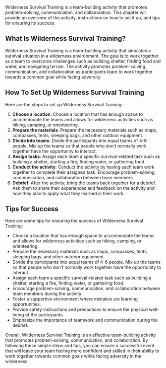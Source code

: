 
Wilderness Survival Training is a team-building activity that promotes problem-solving, communication, and collaboration. This chapter will provide an overview of the activity, instructions on how to set it up, and tips for ensuring its success.

What Is Wilderness Survival Training?
-------------------------------------

Wilderness Survival Training is a team-building activity that simulates a survival situation in a wilderness environment. The goal is to work together as a team to overcome challenges such as building shelter, finding food and water, and navigating terrain. The activity promotes problem-solving, communication, and collaboration as participants learn to work together towards a common goal while facing adversity.

How To Set Up Wilderness Survival Training
------------------------------------------

Here are the steps to set up Wilderness Survival Training:

1. **Choose a location**: Choose a location that has enough space to accommodate the teams and allows for wilderness activities such as hiking, camping, or orienteering.
2. **Prepare the materials**: Prepare the necessary materials such as maps, compasses, tents, sleeping bags, and other outdoor equipment.
3. **Divide into teams**: Divide the participants into equal teams of 4-6 people. Mix up the teams so that people who don't normally work together have the opportunity to interact.
4. **Assign tasks**: Assign each team a specific survival-related task such as building a shelter, starting a fire, finding water, or gathering food.
5. **Conduct the activity**: Conduct the activity by having each team work together to complete their assigned task. Encourage problem-solving, communication, and collaboration between team members.
6. **Debrief**: After the activity, bring the teams back together for a debrief. Ask them to share their experiences and feedback on the activity and how they plan to apply what they learned in their work.

Tips for Success
----------------

Here are some tips for ensuring the success of Wilderness Survival Training:

* Choose a location that has enough space to accommodate the teams and allows for wilderness activities such as hiking, camping, or orienteering.
* Prepare the necessary materials such as maps, compasses, tents, sleeping bags, and other outdoor equipment.
* Divide the participants into equal teams of 4-6 people. Mix up the teams so that people who don't normally work together have the opportunity to interact.
* Assign each team a specific survival-related task such as building a shelter, starting a fire, finding water, or gathering food.
* Encourage problem-solving, communication, and collaboration between team members during the activity.
* Foster a supportive environment where mistakes are learning opportunities.
* Provide safety instructions and precautions to ensure the physical well-being of the participants.
* Emphasize the importance of teamwork and communication during the debrief.

Overall, Wilderness Survival Training is an effective team-building activity that promotes problem-solving, communication, and collaboration. By following these simple steps and tips, you can ensure a successful event that will leave your team feeling more confident and skilled in their ability to work together towards common goals while facing adversity in the wilderness.
